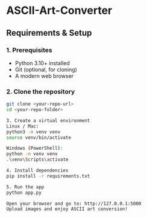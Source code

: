 # ASCII-Art-Converter

## Requirements & Setup

### 1. Prerequisites
- Python 3.10+ installed
- Git (optional, for cloning)
- A modern web browser

### 2. Clone the repository
```bash
git clone <your-repo-url>
cd <your-repo-folder>

3. Create a virtual environment
Linux / Mac:
python3 -m venv venv
source venv/bin/activate

Windows (PowerShell):
python -m venv venv
.\venv\Scripts\activate

4. Install dependencies
pip install -r requirements.txt

5. Run the app
python app.py

Open your browser and go to: http://127.0.0.1:5000
Upload images and enjoy ASCII art conversion!
